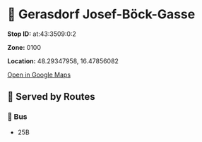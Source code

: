 # 🚉 Gerasdorf Josef-Böck-Gasse


**Stop ID:** at:43:3509:0:2

**Zone:** 0100

**Location:** 48.29347958, 16.47856082

[Open in Google Maps](https://www.google.com/maps?q=48.29347958,16.47856082)

## 🚆 Served by Routes

### 🚌 Bus
- 25B